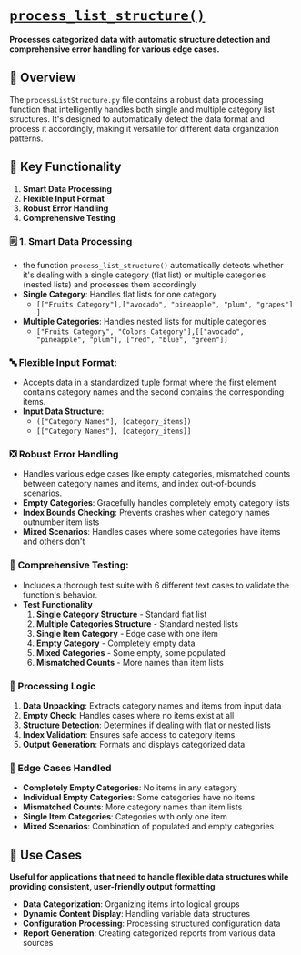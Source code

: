 # [`process_list_structure()`](./processListStructure.py)
**Processes categorized data with automatic structure detection and comprehensive error handling for various edge cases.**

## 🔭 Overview

The `processListStructure.py` file contains a robust data processing function that intelligently handles both single and multiple category list structures. It's designed to automatically detect the data format and process it accordingly, making it versatile for different data organization patterns.

## 🔑 Key Functionality
1. **Smart Data Processing** 
2. **Flexible Input Format** 
3. **Robust Error Handling** 
4. **Comprehensive Testing**

### 🗒️ 1. **Smart Data Processing**
- the function `process_list_structure()` automatically detects whether it's dealing with a single category (flat list) or multiple categories (nested lists) and processes them accordingly
- **Single Category**: Handles flat lists for one category
    - `[["Fruits Category"],["avocado", "pineapple", "plum", "grapes"] ]`
- **Multiple Categories**: Handles nested lists for multiple categories
    - `["Fruits Category", "Colors Category"],[["avocado", "pineapple", "plum"], ["red", "blue", "green"]]`

### 🔤 **Flexible Input Format:**
- Accepts data in a standardized tuple format where the first element contains category names and the second contains the corresponding items.
- **Input Data Structure**: 
    - `(["Category Names"], [category_items])`
    - `[["Category Names"], [category_items]]`


### ❎ **Robust Error Handling**
- Handles various edge cases like empty categories, mismatched counts between category names and items, and index out-of-bounds scenarios.
- **Empty Categories**: Gracefully handles completely empty category lists
- **Index Bounds Checking**: Prevents crashes when category names outnumber item lists
- **Mixed Scenarios**: Handles cases where some categories have items and others don't

### 🧪 **Comprehensive Testing:** 
- Includes a thorough test suite with 6 different text cases to validate the function's behavior.
- **Test Functionality**
    1. **Single Category Structure** - Standard flat list
    2. **Multiple Categories Structure** - Standard nested lists
    3. **Single Item Category** - Edge case with one item
    4. **Empty Category** - Completely empty data
    5. **Mixed Categories** - Some empty, some populated
    6. **Mismatched Counts** - More names than item lists

### 📝 Processing Logic
1. **Data Unpacking**: Extracts category names and items from input data
2. **Empty Check**: Handles cases where no items exist at all
3. **Structure Detection**: Determines if dealing with flat or nested lists
4. **Index Validation**: Ensures safe access to category items
5. **Output Generation**: Formats and displays categorized data

### 🧭 Edge Cases Handled
- **Completely Empty Categories**: No items in any category
- **Individual Empty Categories**: Some categories have no items
- **Mismatched Counts**: More category names than item lists
- **Single Item Categories**: Categories with only one item
- **Mixed Scenarios**: Combination of populated and empty categories

## 💙 Use Cases
**Useful for applications that need to handle flexible data structures while providing consistent, user-friendly output formatting**
- **Data Categorization**: Organizing items into logical groups
- **Dynamic Content Display**: Handling variable data structures
- **Configuration Processing**: Processing structured configuration data
- **Report Generation**: Creating categorized reports from various data sources

